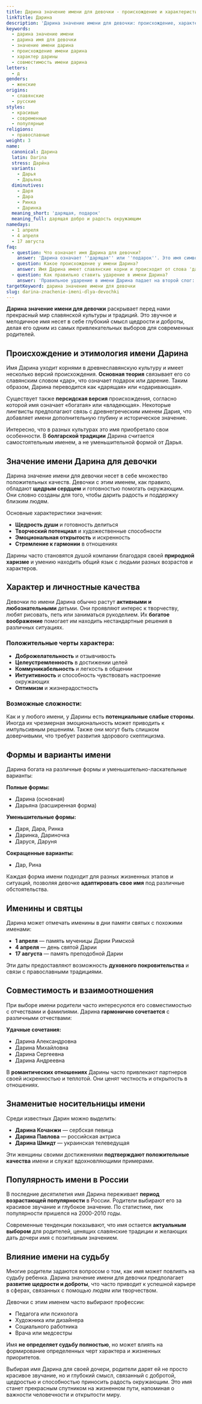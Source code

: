 ```yaml
---
title: Дарина значение имени для девочки - происхождение и характеристика
linkTitle: Дарина
description: 'Дарина значение имени для девочки: происхождение, характер, совместимость. Узнайте все о красивом славянском имени и его влиянии на судьбу.'
keywords:
  - дарина значение имени
  - дарина имя для девочки
  - значение имени дарина
  - происхождение имени дарина
  - характер дарины
  - совместимость имени дарина
letters:
  - д
genders:
  - женские
origins:
  - славянские
  - русские
styles:
  - красивые
  - современные
  - популярные
religions:
  - православные
weight: 3
name:
  canonical: Дарина
  latin: Darina
  stress: Дари́на
  variants:
    - Дарья
    - Дарьяна
  diminutives:
    - Даря
    - Дара
    - Ринка
    - Даринка
  meaning_short: 'дарящая, подарок'
  meaning_full: дарящая добро и радость окружающим
namedays:
  - 1 апреля
  - 4 апреля
  - 17 августа
faq:
  - question: Что означает имя Дарина для девочки?
    answer: 'Дарина означает ''дарящая'' или ''подарок''. Это имя символизирует щедрость, доброту и способность приносить радость окружающим людям.'
  - question: Какое происхождение у имени Дарина?
    answer: Имя Дарина имеет славянские корни и происходит от слова 'дар'. Также существует версия о персидском происхождении со значением 'богатая'.
  - question: Как правильно ставить ударение в имени Дарина?
    answer: 'Правильное ударение в имени Дарина падает на второй слог: Дари́на.'
targetKeyword: дарина значение имени для девочки
slug: darina-znachenie-imeni-dlya-devochki
---
```


**Дарина значение имени для девочки** раскрывает перед нами прекрасный мир славянской культуры и традиций. Это звучное и мелодичное имя несет в себе глубокий смысл щедрости и доброты, делая его одним из самых привлекательных выборов для современных родителей.

## Происхождение и этимология имени Дарина

Имя Дарина уходит корнями в древнеславянскую культуру и имеет несколько версий происхождения. **Основная теория** связывает его со славянским словом «дар», что означает подарок или дарение. Таким образом, Дарина переводится как «дарящая» или «одаривающая».

Существует также **персидская версия** происхождения, согласно которой имя означает «богатая» или «владеющая». Некоторые лингвисты предполагают связь с древнегреческим именем Дария, что добавляет имени дополнительную глубину и историческое значение.

Интересно, что в разных культурах это имя приобретало свои особенности. В **болгарской традиции** Дарина считается самостоятельным именем, а не уменьшительной формой от Дарья.

## Значение имени Дарина для девочки

Дарина значение имени для девочки несет в себе множество положительных качеств. Девочки с этим именем, как правило, обладают **щедрым сердцем** и готовностью помогать окружающим. Они словно созданы для того, чтобы дарить радость и поддержку близким людям.

Основные характеристики значения:
- **Щедрость души** и готовность делиться
- **Творческий потенциал** и художественные способности  
- **Эмоциональная открытость** и искренность
- **Стремление к гармонии** в отношениях

Дарины часто становятся душой компании благодаря своей **природной харизме** и умению находить общий язык с людьми разных возрастов и характеров.

## Характер и личностные качества

Девочки по имени Дарина обычно растут **активными и любознательными** детьми. Они проявляют интерес к творчеству, любят рисовать, петь или заниматься рукоделием. Их **богатое воображение** помогает им находить нестандартные решения в различных ситуациях.

### Положительные черты характера:

- **Доброжелательность** и отзывчивость
- **Целеустремленность** в достижении целей
- **Коммуникабельность** и легкость в общении
- **Интуитивность** и способность чувствовать настроение окружающих
- **Оптимизм** и жизнерадостность

### Возможные сложности:

Как и у любого имени, у Дарины есть **потенциальные слабые стороны**. Иногда их чрезмерная эмоциональность может приводить к импульсивным решениям. Также они могут быть слишком доверчивыми, что требует развития здорового скептицизма.

## Формы и варианты имени

Дарина богата на различные формы и уменьшительно-ласкательные варианты:

**Полные формы:**
- Дарина (основная)
- Дарьяна (расширенная форма)

**Уменьшительные формы:**
- Даря, Дара, Ринка
- Даринка, Дариночка
- Даруся, Даруня

**Сокращенные варианты:**
- Дар, Рина

Каждая форма имени подходит для разных жизненных этапов и ситуаций, позволяя девочке **адаптировать свое имя** под различные обстоятельства.

## Именины и святцы

Дарина может отмечать именины в дни памяти святых с похожими именами:

- **1 апреля** — память мученицы Дарии Римской
- **4 апреля** — день святой Дарии
- **17 августа** — память преподобной Дарии

Эти даты предоставляют возможность **духовного покровительства** и связи с православными традициями.

## Совместимость и взаимоотношения

При выборе имени родители часто интересуются его совместимостью с отчествами и фамилиями. Дарина **гармонично сочетается** с различными отчествами:

**Удачные сочетания:**
- Дарина Александровна
- Дарина Михайловна  
- Дарина Сергеевна
- Дарина Андреевна

В **романтических отношениях** Дарины часто привлекают партнеров своей искренностью и теплотой. Они ценят честность и открытость в отношениях.

## Знаменитые носительницы имени

Среди известных Дарин можно выделить:

- **Дарина Кочанжи** — сербская певица
- **Дарина Павлова** — российская актриса
- **Дарина Шмидт** — украинская телеведущая

Эти женщины своими достижениями **подтверждают положительные качества** имени и служат вдохновляющими примерами.

## Популярность имени в России

В последние десятилетия имя Дарина переживает **период возрастающей популярности** в России. Родители выбирают его за красивое звучание и глубокое значение. По статистике, пик популярности пришелся на 2000-2010 годы.

Современные тенденции показывают, что имя остается **актуальным выбором** для родителей, ценящих славянские традиции и желающих дать дочери имя с позитивным значением.

## Влияние имени на судьбу

Многие родители задаются вопросом о том, как имя может повлиять на судьбу ребенка. Дарина значение имени для девочки предполагает **развитие щедрости и доброты**, что часто приводит к успешной карьере в сферах, связанных с помощью людям или творчеством.

Девочки с этим именем часто выбирают профессии:
- Педагога или психолога
- Художника или дизайнера
- Социального работника
- Врача или медсестры

Имя **не определяет судьбу полностью**, но может влиять на формирование определенных черт характера и жизненных приоритетов.

Выбирая имя Дарина для своей дочери, родители дарят ей не просто красивое звучание, но и глубокий смысл, связанный с добротой, щедростью и способностью приносить радость окружающим. Это имя станет прекрасным спутником на жизненном пути, напоминая о важности человечности и открытости миру.

